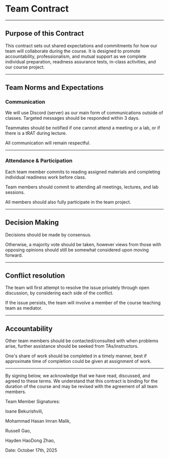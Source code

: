 # Team Contract

---
## Purpose of this Contract

This contract sets out shared expectations and commitments for how our team will collaborate during the course. It is designed to promote accountability, professionalism, and mutual support as we complete individual preparation, readiness assurance tests, in-class activities, and our course project.

---
## Team Norms and Expectations

### Communication

We will use Discord (server) as our main form of communications outside of classes. Targeted messages should be responded within 3 days.

Teammates should be notified if one cannot attend a meeting or a lab, or if there is a tRAT during lecture.

All communication will remain respectful.

---

### Attendance & Participation

Each team member commits to reading assigned materials and completing individual readiness work before class.

Team members should commit to attending all meetings, lectures, and lab sessions.

All members should also fully participate in the team project.

---

## Decision Making

Decisions should be made by consensus.

Otherwise, a majority vote should be taken, however views from those with opposing opinions should still be somewhat considered upon moving forward.

---
## Conflict resolution

The team will first attempt to resolve the issue privately through open discussion, by considering each side of the conflict.

If the issue persists, the team will involve a member of the course teaching team as mediator.

---

## Accountability

Other team members should be contacted/consulted with when problems arise, further assistance should be seeked from TAs/instructors.

One's share of work should be completed in a timely manner, best if approximate time of completion could be given at assignment of work.

---

By signing below, we acknowledge that we have read, discussed, and agreed to these terms. We understand that this contract is binding for the duration of the course and may be revised with the agreement of all team members.

Team Member Signatures:


Ioane Bekurishvili,

Mohammad Hasan Imran Malik,

Russell Gao,

Hayden HaoDong Zhao,

Date: October 17th, 2025